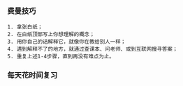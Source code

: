 ### 费曼技巧

```
1. 拿张白纸；
2. 在白纸顶部写上你想理解的概念；
3. 用你自己的话解释它，就像你在教给别人一样；
4. 遇到解释不了的地方，就通过查课本、问老师、或到互联网搜寻答案；
5. 重复上述1-4步骤，直到再没有难点为止。
```

### 每天花时间复习

